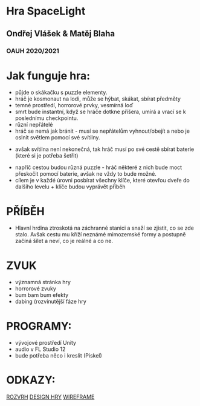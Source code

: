 # Hra SpaceLight
## Ondřej Vlášek & Matěj Blaha
### OAUH 2020/2021

Jak funguje hra:
===============
* půjde o skákačku s puzzle elementy.
* hráč je kosmonaut na lodi, může se hýbat, skákat, sbírat předměty
* temné prostředí, horrorové prvky, vesmírná loď
* smrt bude instantní, když se hráče dotkne příšera, umírá a vrací se k poslednímu checkpointu.
* různí nepřátelé
* hráč se nemá jak bránit - musí se nepřátelům vyhnout/obejít a nebo je oslnit světlem pomocí své svítilny.
- avšak svítilna není nekonečná, tak hráč musí po své cestě sbírat baterie (které si je potřeba šetřit)
* napříč cestou budou různá puzzle - hráč některé z nich bude moct přeskočit pomocí baterie, avšak ne vždy to bude možné.
* cílem je v každé úrovni posbírat všechny klíče, které otevřou dveře do dalšího levelu + klíče budou vyprávět příběh 

PŘÍBĚH 
===============
- Hlavní hrdina ztroskotá na záchranné stanici a snaží se zjistit, co se zde stalo. Avšak cestu mu kříží neznámé mimozemské formy a postupně začíná šílet a neví,
 co je reálné a co ne.

ZVUK
===============
- významná stránka hry
- horrorové zvuky
- bum bam bum efekty
- dabing (rozvinutější fáze hry

PROGRAMY: 
===============
- vývojové prostředí Unity
- audio v FL Studio 12
- bude potřeba něco i kreslit (Piskel)

ODKAZY: 
===============
[ROZVRH](https://github.com/vlshk999/SpaceLight/blob/main/DOC/rozvrh.md)
[DESIGN HRY](https://github.com/vlshk999/SpaceLight/blob/main/DOC/design.md)
[WIREFRAME](https://github.com/vlshk999/SpaceLight/blob/main/DOC/wireframe.png)
